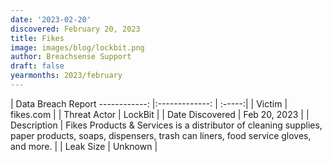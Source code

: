 ```yaml
---
date: '2023-02-20'
discovered: February 20, 2023
title: Fikes
image: images/blog/lockbit.png
author: Breachsense Support
draft: false
yearmonths: 2023/february
---
```



| Data Breach Report
------------:     |:-------------:    | :-----:|
| Victim      | fikes.com      | 
| Threat Actor      | LockBit      | 
| Date Discovered      | Feb 20, 2023      | 
| Description      | Fikes Products & Services is a distributor of cleaning supplies, paper products, soaps, dispensers, trash can liners, food service gloves, and more.      | 
| Leak Size      | Unknown      | 

